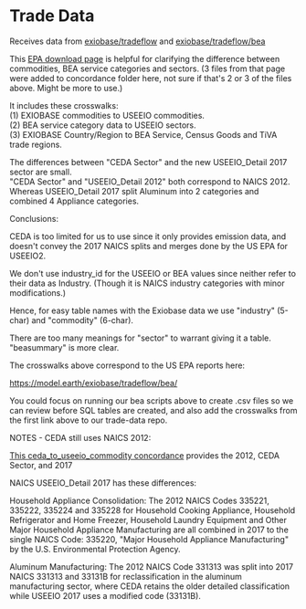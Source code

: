 # Trade Data

Receives data from [exiobase/tradeflow](https://model.earth/exiobase/tradeflow/) and [exiobase/tradeflow/bea](https://model.earth/exiobase/tradeflow/bea/) 

This [EPA download page](https://catalog.data.gov/dataset/useeio-models-with-import-emission-factors-for-greenhouse-gases-for-2017-2022-from-exiobas) is helpful for clarifying the difference between commodities, BEA service categories and sectors. (3 files from that page were added to concordance folder here, not sure if that's 2 or 3 of the files above. Might be more to use.)

It includes these crosswalks:  
(1) EXIOBASE commodities to USEEIO commodities.  
(2) BEA service category data to USEEIO sectors.  
(3) EXIOBASE Country/Region to BEA Service, Census Goods and TiVA trade regions.  

The differences between "CEDA Sector" and the new USEEIO_Detail 2017 sector are small.  
"CEDA Sector" and "USEEIO_Detail 2012" both correspond to NAICS 2012. 
Whereas USEEIO_Detail 2017 split Aluminum into 2 categories and combined 4 Appliance categories.

Conclusions:

CEDA is too limited for us to use since it only provides emission data, and doesn't convey the 2017 NAICS splits and merges done by the US EPA for USEEIO2.

We don't use industry_id for the USEEIO or BEA values since neither refer to their data as Industry. (Though it is NAICS industry categories with minor modifications.)

Hence, for easy table names with the Exiobase data we use "industry" (5-char) and "commodity" (6-char).

There are too many meanings for "sector" to warrant giving it a table. "beasummary" is more clear.

The crosswalks above correspond to the US EPA reports here:

https://model.earth/exiobase/tradeflow/bea/

You could focus on running our bea scripts above to create .csv files so we can review before SQL tables are created, and also add the crosswalks from the first link above to our trade-data repo.


NOTES - CEDA still uses NAICS 2012:

[This ceda_to_useeio_commodity concordance](https://pasteur.epa.gov/uploads/10.23719/1531906/documents/ceda_to_useeio_commodity_concordance.csv) provides the 2012, CEDA Sector, and 2017


NAICS USEEIO_Detail 2017 has these differences:

Household Appliance Consolidation:
The 2012 NAICS Codes 335221, 335222, 335224 and 335228 for Household Cooking Appliance, Household Refrigerator and Home Freezer, Household Laundry Equipment and Other Major Household Appliance Manufacturing are all combined in 2017 to the single NAICS Code: 335220, "Major Household Appliance Manufacturing" by the U.S. Environmental Protection Agency.

Aluminum Manufacturing:
The 2012 NAICS Code 331313 was split into 2017 NAICS 331313 and 33131B for reclassification in the aluminum manufacturing sector, where CEDA retains the older detailed classification while USEEIO 2017 uses a modified code (33131B).